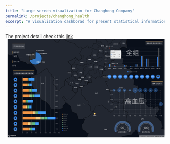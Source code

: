 ```yaml
---
title: "Large screen visualization for Changhong Company"
permalink: /projects/changhong_health
excerpt: "A visualization dashborad for present statistical information in large screen.<img src='/images/changhong_teaser.png' width='600px'>"
---
```


The project detail check this [link](https://github.com/HongyuJiang/changhong_healthcare)
<img src='/images/changhong_teaser.png'>